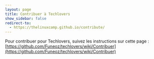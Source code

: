 ```yaml
---
layout: page
title: Contribuer à Techlovers
show_sidebar: false
redirect-to:
  - https://thelinuxcamp.github.io/contribute/
---
```


Pour contribuer pour Techlovers, suivez les instructions sur cette page : [https://github.com/Funeoz/techlovers/wiki/Contribuer](https://github.com/Funeoz/techlovers/wiki/Contribuer)
